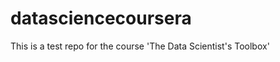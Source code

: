 datasciencecoursera
===================

This is a test repo for the course 'The Data Scientist's Toolbox'
